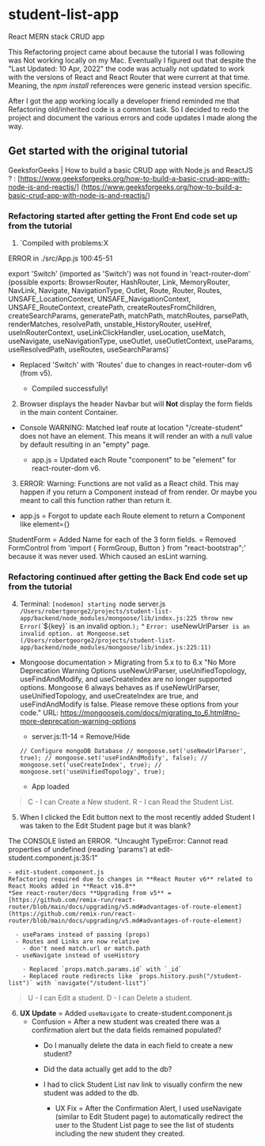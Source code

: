 # student-list-app
React MERN stack CRUD app

This Refactoring project came about because the tutorial I was following was Not working locally on my Mac.
Eventually I figured out that despite the "Last Updated: 10 Apr, 2022" the code was actually not updated to work with the versions of React and React Router that were current at that time. Meaning, the *npm install* references were generic instead version specific.

After I got the app working locally a developer friend reminded me that Refactoring old/inherited code is a common task. So I decided to redo the project and document the various errors and code updates I made along the way.

## Get started with the original tutorial
GeeksforGeeks | How to build a basic CRUD app with Node.js and ReactJS ? 
: [https://www.geeksforgeeks.org/how-to-build-a-basic-crud-app-with-node-js-and-reactjs/] (https://www.geeksforgeeks.org/how-to-build-a-basic-crud-app-with-node-js-and-reactjs/)

### Refactoring started after getting the Front End code set up from the tutorial

1. `Compiled with problems:X

  ERROR in ./src/App.js 100:45-51

  export 'Switch' (imported as 'Switch') was not found in 'react-router-dom' (possible exports: BrowserRouter, HashRouter, Link, MemoryRouter, NavLink, Navigate, NavigationType, Outlet, Route, Router, Routes, UNSAFE_LocationContext, UNSAFE_NavigationContext, UNSAFE_RouteContext, createPath, createRoutesFromChildren, createSearchParams, generatePath, matchPath, matchRoutes, parsePath, renderMatches, resolvePath, unstable_HistoryRouter, useHref, useInRouterContext, useLinkClickHandler, useLocation, useMatch, useNavigate, useNavigationType, useOutlet, useOutletContext, useParams, useResolvedPath, useRoutes, useSearchParams)`
  
  - Replaced 'Switch' with 'Routes' due to changes in react-router-dom v6 (from v5).

    - Compiled successfully! 

2. Browser displays the header Navbar but will **Not** display the form fields in the main content Container.

  - Console WARNING: Matched leaf route at location "/create-student" does not have an element. This means it will render an <Outlet /> with a null value by default resulting in an "empty" page.
  
    - app.js = Updated each Route "component" to be "element" for react-router-dom v6.

3. ERROR: Warning: Functions are not valid as a React child. This may happen if you return a Component instead of <Component /> from render. Or maybe you meant to call this function rather than return it.

  - app.js = Forgot to update each Route element to return a Component like element={<CreateStudent />}
  
  StudentForm = Added <label htmlFor="Name">Name</label> for each of the 3 form fields.
            = Removed FormControl from 'import { FormGroup, Button } from "react-bootstrap";' because it was never used. Which caused an esLint warning.

### Refactoring continued after getting the Back End code set up from the tutorial

4. Terminal:
  `[nodemon] starting `node server.js`
  /Users/robertgeorge2/projects/student-list-app/backend/node_modules/mongoose/lib/index.js:225
      throw new Error(`\`${key}\` is an invalid option.`);`
      ^
  `Error: `useNewUrlParser` is an invalid option.
      at Mongoose.set (/Users/robertgeorge2/projects/student-list-app/backend/node_modules/mongoose/lib/index.js:225:11)`

  - Mongoose documentation > Migrating from 5.x to to 6.x
        "No More Deprecation Warning Options
        useNewUrlParser, useUnifiedTopology, useFindAndModify, and useCreateIndex are no longer supported options. Mongoose 6 always behaves as if useNewUrlParser, useUnifiedTopology, and useCreateIndex are true, and useFindAndModify is false. Please remove these options from your code."
        URL: https://mongoosejs.com/docs/migrating_to_6.html#no-more-deprecation-warning-options

    - server.js:11-14 = Remove/Hide
    
    `// Configure mongoDB Database
    // mongoose.set('useNewUrlParser', true);
    // mongoose.set('useFindAndModify', false);
    // mongoose.set('useCreateIndex', true);
    // mongoose.set('useUnifiedTopology', true);`

      - App loaded

> C - I can Create a New student.
> R - I can Read the Student List.

5. When I clicked the Edit button next to the most recently added Student I was taken to the Edit Student page but it was blank?

  The CONSOLE listed an ERROR.
  "Uncaught TypeError: Cannot read properties of undefined (reading 'params') at edit-student.component.js:35:1"

    - edit-student.component.js
    Refactoring required due to changes in **React Router v6** related to React Hooks added in **React v16.8**
    *See react-router/docs **Upgrading from v5** = [https://github.com/remix-run/react-router/blob/main/docs/upgrading/v5.md#advantages-of-route-element] (https://github.com/remix-run/react-router/blob/main/docs/upgrading/v5.md#advantages-of-route-element)

      - useParams instead of passing (props)
      - Routes and Links are now relative
        - don't need match.url or match.path
      - useNavigate instead of useHistory

        - Replaced `props.match.params.id` with `_id`
        - Replaced route redirects like `props.history.push("/student-list")` with `navigate("/student-list")`

> U - I can Edit a student.
> D - I can Delete a student.

6. **UX Update** = Added `useNavigate` to create-student.component.js
    - Confusion = After a new student was created there was a confirmation alert but the data fields remained populated? 
      - Do I manually delete the data in each field to create a new student? 
      - Did the data actually get add to the db?
      - I had to click Student List nav link to visually confirm the new student was added to the db.

        - UX Fix = After the Confirmation Alert, I used useNavigate (similar to Edit Student page) to automatically redirect the user to the Student List page to see the list of students including the new student they created.